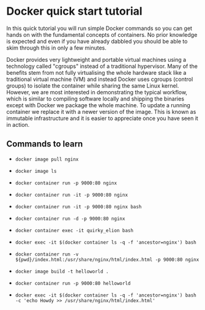 # Docker quick start tutorial

In this quick tutorial you will run simple Docker commands so you can get hands on with the fundamental concepts of containers. No prior knowledge is expected and even if you have already dabbled you should be able to skim through this in only a few minutes.

Docker provides very lightweight and portable virtual machines using a technology called "cgroups" instead of a traditional hypervisor. Many of the benefits stem from not fully virtualising the whole hardware stack like a traditional virtual machine (VM) and instead Docker uses cgroups (control groups) to isolate the container while sharing the same Linux kernel. However, we are most interested in demonstrating the typical workflow, which is similar to compiling software locally and shipping the binaries except with Docker we package the whole machine. To update a running container we replace it with a newer version of the image. This is known as immutable infrastructure and it is easier to appreciate once you have seen it in action.

## Commands to learn

- `docker image pull nginx`
- `docker image ls`
- `docker container run -p 9000:80 nginx`
- `docker container run -it -p 9000:80 nginx`
- `docker container run -it -p 9000:80 nginx bash`
- `docker container run -d -p 9000:80 nginx`
- `docker container exec -it quirky_elion bash`
- `docker exec -it $(docker container ls -q -f 'ancestor=nginx') bash`
- `docker container run -v ${pwd}/index.html:/usr/share/nginx/html/index.html -p 9000:80 nginx`

- `docker image build -t helloworld .`
- `docker container run -p 9000:80 helloworld`

- `docker exec -it $(docker container ls -q -f 'ancestor=nginx') bash -c 'echo Howdy >> /usr/share/nginx/html/index.html'`
